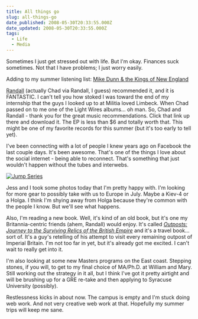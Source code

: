 ```yaml
---
title: All things go
slug: all-things-go
date_published: 2008-05-30T20:33:55.000Z
date_updated: 2008-05-30T20:33:55.000Z
tags:
  - Life
  - Media
---
```


Sometimes I just get stressed out with life. But I'm okay. Finances suck sometimes. Not that I have problems; I just worry easily.

Adding to my summer listening list: [Mike Dunn & the Kings of New England](http://www.amazon.com/The-Edge-of-America-E-P/dp/B0013SHXC6/ref=sr_1_3?ie=UTF8&amp;s=dmusic&amp;qid=1212200183&amp;sr=8-3)

[Randall](http://randallpauljenkins.com/) (actually Chad via Randall, I guess) recommended it, and it is FANTASTIC. I can't tell you how stoked I was toward the end of my internship that the guys I looked up to at Militia loved Limbeck. When Chad passed on to me one of the Light Wires albums... oh man. So, Chad and Randall - thank you for the great music recommendations. Click that link up there and download it. The EP is less than $6 and totally worth that. This might be one of my favorite records for this summer (but it's too early to tell yet).

I've been connecting with a lot of people I knew years ago on Facebook the last couple days. It's been awesome. That's one of the things I love about the social internet - being able to reconnect. That's something that just wouldn't happen without the tubes and interwebs.

[![Jump Series](http://farm4.static.flickr.com/3233/2537176940_deec350df7_m.jpg)](http://www.flickr.com/photos/asilentthing/2537176940/)

Jess and I took some photos today that I'm pretty happy with. I'm looking for more gear to possibly take with us to Europe in July. Maybe a Kiev-4 or a Holga. I think I'm shying away from Holga because they're common with the people I know. But we'll see what happens.

Also, I'm reading a new book. Well, it's kind of an old book, but it's one my Britannia-centric friends (ahem, Randall) would enjoy. It's called *[Outposts: Journey to the Surviving Relics of the British Empire](http://www.amazon.com/Outposts-Journeys-Surviving-Relics-British/dp/0060598611/ref=pd_bbs_sr_1?ie=UTF8&amp;s=books&amp;qid=1212200806&amp;sr=1-1)* and it's a travel book... sort of. It's a guy's retelling of his attempt to visit every remaining outpost of Imperial Britain. I'm not too far in yet, but it's already got me excited. I can't wait to really get into it.

I'm also looking at some new Masters programs on the East coast. Stepping stones, if you will, to get to my final choice of MA/Ph.D. at William and Mary. Still working out the strategy in it all, but I think I've got it pretty airtight and will be brushing up for a GRE re-take and then applying to Syracuse University (possibly).

Restlessness kicks in about now. The campus is empty and I'm stuck doing web work. And not very creative web work at that. Hopefully my summer trips will keep me sane.

